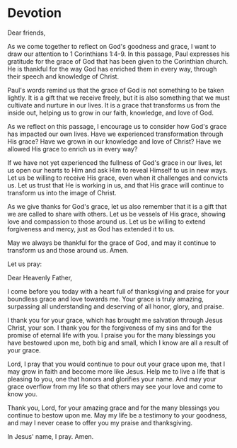 # Devotion

Dear friends,

As we come together to reflect on God's goodness and grace, I want to draw our attention to 1 Corinthians 1:4-9. In this passage, Paul expresses his gratitude for the grace of God that has been given to the Corinthian church. He is thankful for the way God has enriched them in every way, through their speech and knowledge of Christ. 

Paul's words remind us that the grace of God is not something to be taken lightly. It is a gift that we receive freely, but it is also something that we must cultivate and nurture in our lives. It is a grace that transforms us from the inside out, helping us to grow in our faith, knowledge, and love of God.

As we reflect on this passage, I encourage us to consider how God's grace has impacted our own lives. Have we experienced transformation through His grace? Have we grown in our knowledge and love of Christ? Have we allowed His grace to enrich us in every way?

If we have not yet experienced the fullness of God's grace in our lives, let us open our hearts to Him and ask Him to reveal Himself to us in new ways. Let us be willing to receive His grace, even when it challenges and convicts us. Let us trust that He is working in us, and that His grace will continue to transform us into the image of Christ.

As we give thanks for God's grace, let us also remember that it is a gift that we are called to share with others. Let us be vessels of His grace, showing love and compassion to those around us. Let us be willing to extend forgiveness and mercy, just as God has extended it to us.

May we always be thankful for the grace of God, and may it continue to transform us and those around us. Amen.

Let us pray:

Dear Heavenly Father,

I come before you today with a heart full of thanksgiving and praise for your boundless grace and love towards me. Your grace is truly amazing, surpassing all understanding and deserving of all honor, glory, and praise.

I thank you for your grace, which has brought me salvation through Jesus Christ, your son. I thank you for the forgiveness of my sins and for the promise of eternal life with you. I praise you for the many blessings you have bestowed upon me, both big and small, which I know are all a result of your grace.

Lord, I pray that you would continue to pour out your grace upon me, that I may grow in faith and become more like Jesus. Help me to live a life that is pleasing to you, one that honors and glorifies your name. And may your grace overflow from my life so that others may see your love and come to know you.

Thank you, Lord, for your amazing grace and for the many blessings you continue to bestow upon me. May my life be a testimony to your goodness, and may I never cease to offer you my praise and thanksgiving.

In Jesus' name, I pray. Amen.
